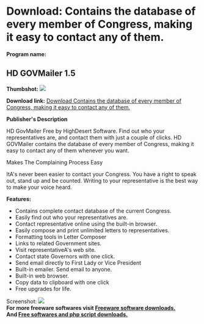 # Download: Contains the database of every member of Congress, making it easy to contact any of them.

**Program name:**

## HD GOVMailer 1.5

  
**Thumbshot:** ![](http://www.freewarefiles.com/screenshot/hdgovmailer_md.gif)   
  
**Download link:** [Download Contains the database of every member of Congress, making it easy to contact any of them.](http://freesoftwares.boysofts.com/HD-GOVMailer_program_49381.html)  
  


**Publisher's Description**  
  


HD GovMailer Free by HighDesert Software. Find out who your representatives are, and contact them with just a couple of clicks. HD GOVMailer contains the database of every member of Congress, making it easy to contact any of them whenever you want. 

Makes The Complaining Process Easy

ItA's never been easier to contact your Congress. You have a right to speak out, stand up and be counted. Writing to your representative is the best way to make your voice heard.

**Features:**

  * Contains complete contact database of the current Congress. 
  * Easily find out who your representatives are. 
  * Contact representative online using the built-in browser. 
  * Easily compose and print unlimited letters to representatives. 
  * Formatting tools in Letter Composer 
  * Links to related Government sites. 
  * Visit representativeA's web site. 
  * Contact state Governors with one click. 
  * Send email directly to First Lady or Vice President 
  * Built-in emailer. Send email to anyone. 
  * Built-in web browser. 
  * Copy data to clipboard with one click 
  * Free upgrades for life. 

  
  
Screenshot: ![](http://www.freewarefiles.com/screenshot/hdgovmailer.gif)   
**For more freeware softwares visit [Freeware software downloads.](http://freesoftwares.boysofts.com/)**   
**And [Free softwares and php script downloads.](http://www.boysofts.com/)**
